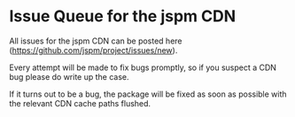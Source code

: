 # Issue Queue for the jspm CDN

All issues for the jspm CDN can be posted here (https://github.com/jspm/project/issues/new).

Every attempt will be made to fix bugs promptly, so if you suspect a CDN bug please do write up the case.

If it turns out to be a bug, the package will be fixed as soon as possible with the relevant CDN cache paths flushed.
